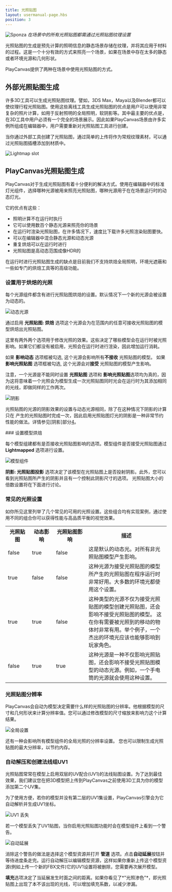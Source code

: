```yaml
---
title: 光照贴图
layout: usermanual-page.hbs
position: 3
---
```


![Sponza][10]
*在场景中的所有光照贴图都需通过光照贴图纹理设置*

光照贴图的生成是预先计算的照明信息的静态场景存储在纹理，并将其应用于材料的过程。这是一个十分有效的方式来照亮一个场景，如果在场景中存在太多的静态或者环境光源和几何形状。

PlayCanvas提供了两种在场景中使用光照贴图的方式。

## 外部光照贴图生成

许多3D工具可以生成光照贴图纹理。譬如，3DS Max，Maya以及Blender都可以使纹理行程光照贴图。使用这些离线工具生成光照贴图的优点是用户可以使用非常复杂的照片计算，如用于反射照明的全局照明，软阴影等。其中最主要的优点是，在3D工具中用户必须有一个完全的场景展示。因此如果PlayCanvas场景由许多实例所组成在编辑器中，用户需要重新对光照贴图工具进行创建。

当你通过外部工具创建了光照贴图，通过简单的上传将作为常规纹理素材，可以通过光照贴图插槽添加到材质中。

![Lightmap slot][1]

## PlayCanvas光照贴图生成

PlayCanvas对于生成光照贴图有着十分便利的解决方式。使用在编辑器中的标准灯光组件，选择哪种光源被用来照亮光照贴图，哪种光源用于在在场景运行时的动态灯光。

它的优点有这些：

* 照明计算不在运行时执行
* 它可以使用数百个静态光源来照亮你的场景
* 在运行时渲染光照贴图，在许多情况下，速度比下载许多光照渲染贴图要快。
* 可以在编辑器中混合静态光源和动态光源
* 重复烘焙可以在运行时进行
* 光照贴图是高动态范围成像HDR的

在运行时进行光照贴图生成的缺点是目前我们不支持烘焙全局照明，环境光遮蔽和一些如专门的烘焙工具等的高级功能。

### 设置用于烘焙的光照

每个光源组件都含有进行光照贴图烘焙的设置。默认情况下一个新的光源会被设置为动态的。

![动态光源][2]

通过启用 **光照贴图: 烘焙** 选项这个光源会为在范围内的任意可接收光照贴图的模型烘焙出光照贴图。

这里有两外两个选项用于修改光照的效果。这些决定了哪些模型会在运行时被光照影响。如果它们都没有被启用，光照会在运行时进行渲染，因此增加运行消耗。

如果 **影响动态** 选项框被勾选, 这个光源会影响所有**不接收** 光照贴图的模型。 如果 **影响光照贴图** 选项框被勾选, 这个光源会对**接受** 光照贴图的模型产生影响。

注意，一个光源是不能同时设置 **光照贴图** 选项和 **影响光照贴图**选项均为真的，因为这将意味着一个光照会为模型生成一次光照贴图同时光会在运行时为其添加相同的光线，即做同样的工作两次。

![阴影][3]

光照贴图的光源的阴影效果的设置与动态光源相同，除了在这种情况下阴影的计算只在 产生的光照贴图时完成一次，因此启用光照贴图灯光的阴影是一种非常节约性能的做法。详情参见[阴影]部分[4]。

### 设置模型烘焙

每个模型组建都有是否接收光照贴图影响的选项。模型组件是否接受光照贴图通过**Lightmapped** 选项进行设置。

![模型组件][5]

 **阴影: 光照贴图投影** 选项决定了该模型在光照贴图上是否投射阴影。此外，您可以看到光照贴图所产生的阴影并且有一个控制此阴影尺寸的选项。 光照贴图大小的倍数设置将在下面进行讨论。

### 常见的光照设置

如你所见这里列举了几个常见的可用的光照设置。这些组合均有实现案例，通过使用不同的组合你可以获得性能与高品质平衡的视觉效果。

<table>
<tr>
    <th>光照贴图</th><th>动态影响</th><th>光照贴图影响</th><th style="width: 50%;">描述</th>
</tr>
<tr>
    <td class="centered">false</td><td class="centered">true</td><td class="centered">false</td><td>这是默认的动态光。对所有非光照贴图模型产生影响。</td>
</tr>
<tr>
    <td class="centered">true</td><td class="centered">false</td><td class="centered">false</td><td>这种光源为接受光照贴图的模型所产生的光照贴图在程序运行时非常好用。大多数的环境光都使用这个设置。</td>
</tr>
<tr>
    <td class="centered">true</td><td class="centered">true</td><td class="centered">false</td><td>这种类型的光源不仅为接受光照贴图的模型创建光照贴图，还会影响不接受光照贴图的模型。 这在你有需要被光照到的移动的物体时非常有用。举个例子，一个杰出的环境光应该也能够影响到玩家角色。</td>
</tr>
<tr>
    <td class="centered">false</td><td class="centered">true</td><td class="centered">true</td><td>这种光源是一种不仅影响光照贴图，还会影响不接受光照贴图模型的动态光源。例如，一个手电筒的光源就会使用这种设置。</td>
</tr>
</table>

### 光照贴图分辨率

PlayCanvas会自动为模型决定需要什么样的光照贴图的分辨率。他根据模型的尺寸和几何形状来计算分辨率值。您可以通过修改模型的尺寸缩放来影响力这个计算结果。

![全局设置][6]

还有一种会影响所有模型组件的全局光照的分辨率设置。 您也可以限制生成光照贴图的最大分辨率，以节约内存。

### 自动解压和创建法线组UV1

光照贴图常常在模型上启用双层的UV配合(UV1)的法线贴图设置。为了达到最佳效果，我们建议您在把3D模型把上传到PlayCanvas之前使用3D工具为你的模型添加第二个UV集。

为了使用方便，若你的模型并没有第二层的UV1集设置，PlayCanvas引擎会为它自动解析并生成UV1坐标。

![UV1 丢失][7]

若一个模型丢失了UV1贴图，当你启用光照贴图功能时会在模型组件上看到一个警告。

![自动延展][8]

消除这个警告的做法是选择这个模型资源并打开 **管道** 选项。点击**自动延展**按钮并等待进度条走完。运行自动解压以编辑模型资源，这样如果你重新上传这个模型资源(例如上传一个新的FBX文件)它的UV1设置将被删除，您需要再次展开模型。

 **填充**选项决定了当延展发生时面之间的距离。如果你看见了*"光照渗色"*，即光照贴图上出现了本不该出现的光线，可以增加填充系数，以减少渗漏。

[1]: /images/user-manual/material-inspector/lightmap.jpg
[2]: /images/user-manual/lighting/lightmaps/spot-dynamic.jpg
[3]: /images/user-manual/lighting/lightmaps/shadows.jpg
[4]: /user-manual/graphics/lighting/shadows
[5]: /images/user-manual/lighting/lightmaps/model-settings.jpg
[6]: /images/user-manual/lighting/lightmaps/global-lightmap-settings.jpg
[7]: /images/user-manual/lighting/lightmaps/uv1-missing.jpg
[8]: /images/user-manual/lighting/lightmaps/auto-unwrap.jpg
[10]: /images/user-manual/lighting/lightmaps/sponza.jpg


